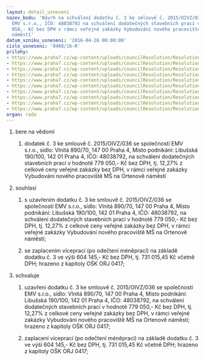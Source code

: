 ```yaml
---
layout: detail_usneseni
nazev_bodu: 'Návrh na schválení dodatku č. 3 ke smlouvě č. 2015/OIVZ/036 se společností
  EMV s.r.o., IČO: 48038792 na schválení dodatečných stavebních prací ve výši 779
  050,- Kč bez DPH v rámci veřejné zakázky Vybudování nového pracoviště MŠ na Ortenově
  náměstí'
datum_vzniku_usneseni: '2016-04-26 00:00:00'
cislo_usneseni: '0408/16-R'
prilohy:
- https://www.praha7.cz/wp-content/uploads/councilResolution/Resolutions/27611/export/1Duvodovazpravastavba~50497.doc
- https://www.praha7.cz/wp-content/uploads/councilResolution/Resolutions/27611/export/2Dodatekc3~50496.doc
- https://www.praha7.cz/wp-content/uploads/councilResolution/Resolutions/27611/export/3Smlouvaodilo~50495.pdf
- https://www.praha7.cz/wp-content/uploads/councilResolution/Resolutions/27611/export/4Dodatek1_FINAL~50494.doc
- https://www.praha7.cz/wp-content/uploads/councilResolution/Resolutions/27611/export/5Dodatek2~50493.doc
- https://www.praha7.cz/wp-content/uploads/councilResolution/Resolutions/27611/export/6Zmenovylist1019_prehled_TDS_signed~50492.pdf
- https://www.praha7.cz/wp-content/uploads/councilResolution/Resolutions/27611/export/7Zmenovelity_119prehled_final~50491.xls
- https://www.praha7.cz/wp-content/uploads/councilResolution/Resolutions/27611/export/8vypiszORzhotovitel~50490.pdf
- https://www.praha7.cz/wp-content/uploads/councilResolution/Resolutions/27611/export/9registrplatcuDPH~50489.htm
- https://www.praha7.cz/wp-content/uploads/councilResolution/Resolutions/27611/export/export~299524.pdf
organ: rada
---
```

<ol id="urzList" class="urzList_view"><li id="" class="urzClass1"><span name="1">bere na vědomí</span><ol class="urzOlClass"><li style="text-align: left;" id="" class="urzClass2"><span><p>dodatek č. 3 ke smlouvě č. 2015/OIVZ/036 se společností EMV s.r.o.,&nbsp;sídlo: Vlnitá 890/70, 147 00 Praha 4, Místo podnikání: Libušská 190/100, 142 01 Praha 4, IČO: 48038792, na schválení dodatečných stavebních prací v hodnotě 779 050,- Kč bez DPH, tj. 12,27% z celkové ceny veřejné zakázky bez DPH, v rámci veřejné zakázky Vybudování nového pracoviště MŠ na Ortenově náměstí</p></span></li></ol></li><li id="" class="urzClass1"><span name="26">souhlasí</span><ol class="urzOlClass"><li style="text-align: left;" id="" class="urzClass2"><span><p>s uzavřením dodatku č. 3 ke smlouvě č. 2015/OIVZ/036 se společností EMV s.r.o.,&nbsp;sídlo: Vlnitá 890/70, 147 00 Praha 4, Místo podnikání: Libušská 190/100, 142 01 Praha 4, IČO: 48038792, na schválení dodatečných stavebních prací v hodnotě 779 050,- Kč bez DPH, tj. 12,27% z celkové ceny veřejné zakázky bez DPH, v rámci veřejné zakázky Vybudování nového pracoviště MŠ na Ortenově náměstí;</p></span></li><li style="text-align: left;" id="" class="urzClass2"><span><p>se zaplacením víceprací (po odečtení méněprací) na základě dodatku č. 3 ve výši 604 145,- Kč bez DPH, tj. 731 015,45 Kč včetně DPH; hrazeno z kapitoly OŠK ORJ 0417;</p></span></li></ol></li><li id="" class="urzClass1"><span name="24">schvaluje</span><ol class="urzOlClass"><li style="text-align: left;" id="" class="urzClass2"><span><p>uzavření dodatku č. 3 ke smlouvě č. 2015/OIVZ/036 se společností EMV s.r.o.,&nbsp;sídlo: Vlnitá 890/70, 147 00 Praha 4, Místo podnikání: Libušská 190/100, 142 01 Praha 4, IČO: 48038792, na schválení dodatečných stavebních prací v hodnotě 779 050,- Kč bez DPH, tj. 12,27% z celkové ceny veřejné zakázky bez DPH, v rámci veřejné zakázky Vybudování nového pracoviště MŠ na Ortenově náměstí; hrazeno z kapitoly OŠK ORJ 0417;</p></span></li><li style="text-align: left;" id="" class="urzClass2"><span><p>zaplacení víceprací (po odečtení méněprací) na základě dodatku č. 3 ve výši 604 145,- Kč bez DPH, tj. 731 015,45 Kč včetně DPH; hrazeno z kapitoly OŠK ORJ 0417;</p></span></li></ol></li></ol>